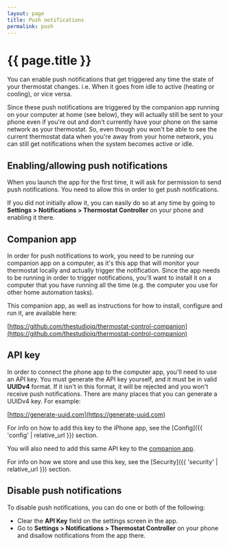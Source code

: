 ```yaml
---
layout: page
title: Push notifications
permalink: push
---
```


# {{ page.title }}

You can enable push notifications that get triggered any time the state of your thermostat changes. i.e. When it goes from idle to active (heating or cooling), or vice versa.

Since these push notifications are triggered by the companion app running on your computer at home (see below), they will actually still be sent to your phone even if you're out and don't currently have your phone on the same network as your thermostat. So, even though you won't be able to see the current thermostat data when you're away from your home network, you can still get notifications when the system becomes active or idle.

## Enabling/allowing push notifications

When you launch the app for the first time, it will ask for permission to send push notifications. You need to allow this in order to get push notifications. 

If you did not initially allow it, you can easily do so at any time by going to **Settings > Notifications > Thermostat Controller** on your phone and enabling it there.

## Companion app

In order for push notifications to work, you need to be running our companion app on a computer, as it's this app that will monitor your thermostat locally and actually trigger the notification. Since the app needs to be running in order to trigger notifications, you'll want to install it on a computer that you have running all the time (e.g. the computer you use for other home automation tasks).

This companion app, as well as instructions for how to install, configure and run it, are available here:

[https://github.com/thestudiojq/thermostat-control-companion](https://github.com/thestudiojq/thermostat-control-companion)

## API key

In order to connect the phone app to the computer app, you'll need to use an API key. You must generate the API key yourself, and it must be in valid **UUIDv4** format. If it isn't in this format, it will be rejected and you won't receive push notifications. There are many places that you can generate a UUIDv4 key. For example:

[https://generate-uuid.com](https://generate-uuid.com)

For info on how to add this key to the iPhone app, see the [Config]({{ 'config' | relative_url }}) section.

You will also need to add this same API key to the [companion app](#companion-app).

For info on how we store and use this key, see the [Security]({{ 'security' | relative_url }}) section.

## Disable push notifications

To disable push notifications, you can do one or both of the following:

* Clear the **API Key** field on the settings screen in the app. 
* Go to **Settings > Notifications > Thermostat Controller** on your phone and disallow notifications from the app there.